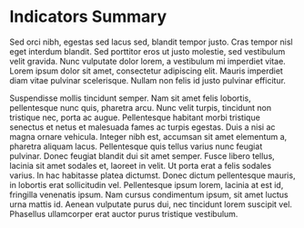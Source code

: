 # Indicators Summary

Sed orci nibh, egestas sed lacus sed, blandit tempor justo. Cras tempor nisl eget interdum blandit. Sed porttitor eros ut justo molestie, sed vestibulum velit gravida. Nunc vulputate dolor lorem, a vestibulum mi imperdiet vitae. Lorem ipsum dolor sit amet, consectetur adipiscing elit. Mauris imperdiet diam vitae pulvinar scelerisque. Nullam non felis id justo pulvinar efficitur.

Suspendisse mollis tincidunt semper. Nam sit amet felis lobortis, pellentesque nunc quis, pharetra arcu. Nunc velit turpis, tincidunt non tristique nec, porta ac augue. Pellentesque habitant morbi tristique senectus et netus et malesuada fames ac turpis egestas. Duis a nisi ac magna ornare vehicula. Integer nibh est, accumsan sit amet elementum a, pharetra aliquam lacus. Pellentesque quis tellus varius nunc feugiat pulvinar. Donec feugiat blandit dui sit amet semper. Fusce libero tellus, lacinia sit amet sodales et, laoreet in velit. Ut porta erat a felis sodales varius. In hac habitasse platea dictumst. Donec dictum pellentesque mauris, in lobortis erat sollicitudin vel. Pellentesque ipsum lorem, lacinia at est id, fringilla venenatis ipsum. Nam cursus condimentum ipsum, sit amet luctus urna mattis id. Aenean vulputate purus dui, nec tincidunt lorem suscipit vel. Phasellus ullamcorper erat auctor purus tristique vestibulum. 